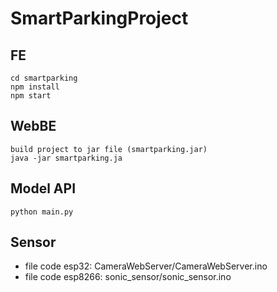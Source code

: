 # SmartParkingProject
## FE
```
cd smartparking
npm install
npm start
```
## WebBE 
```
build project to jar file (smartparking.jar)
java -jar smartparking.ja
```
## Model API
```
python main.py
```
## Sensor
- file code esp32: CameraWebServer/CameraWebServer.ino
- file code esp8266: sonic_sensor/sonic_sensor.ino
